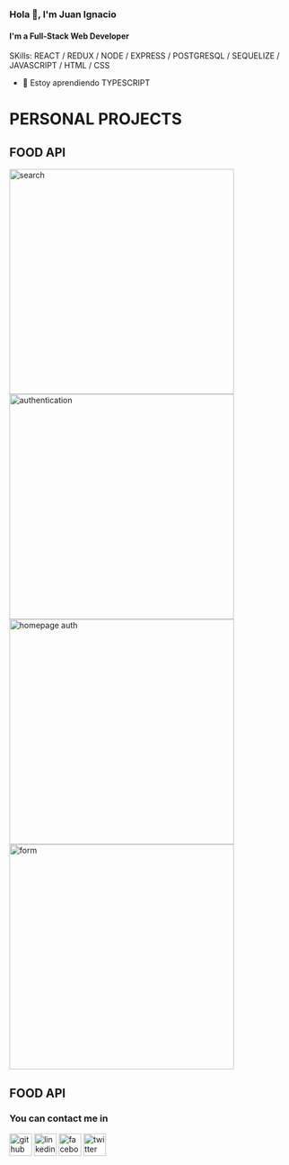 
### Hola 👋, I'm Juan Ignacio
#### I'm a Full-Stack Web Developer

SKills: REACT / REDUX / NODE / EXPRESS / POSTGRESQL / SEQUELIZE / JAVASCRIPT / HTML / CSS

- 🌱 Estoy aprendiendo TYPESCRIPT 



<h1> PERSONAL PROJECTS </h1>
<h2> FOOD API</h2>


[<img src='https://scontent.faep8-2.fna.fbcdn.net/v/t39.30808-6/274873465_2526767200790726_4585472485530310432_n.jpg?_nc_cat=109&ccb=1-5&_nc_sid=730e14&_nc_ohc=tIVanwjUW4QAX_C3PEK&tn=yGg2BbImaRCRorcp&_nc_ht=scontent.faep8-2.fna&oh=00_AT8L5G6SvyGTIcMLFOnhg2Ewc7VqFSVgp3kTvfkAw6T_oQ&oe=622260E4' alt='search' width='400' height='400'>](https://scontent.faep8-2.fna.fbcdn.net/v/t39.30808-6/274873465_2526767200790726_4585472485530310432_n.jpg?_nc_cat=109&ccb=1-5&_nc_sid=730e14&_nc_ohc=tIVanwjUW4QAX_C3PEK&tn=yGg2BbImaRCRorcp&_nc_ht=scontent.faep8-2.fna&oh=00_AT8L5G6SvyGTIcMLFOnhg2Ewc7VqFSVgp3kTvfkAw6T_oQ&oe=622260E4)
[<img src='https://scontent.faep8-2.fna.fbcdn.net/v/t39.30808-6/274156832_2526766660790780_8910547945095875812_n.jpg?_nc_cat=102&ccb=1-5&_nc_sid=730e14&_nc_ohc=sViz_zkHnU8AX9C_b35&_nc_ht=scontent.faep8-2.fna&oh=00_AT9fofj2hNkOkeePhaWwbeRm8jKbohCWOddtRgw3qgJryQ&oe=6222F61F' alt='authentication' width='400' height='400'>](https://scontent.faep8-2.fna.fbcdn.net/v/t39.30808-6/274156832_2526766660790780_8910547945095875812_n.jpg?_nc_cat=102&ccb=1-5&_nc_sid=730e14&_nc_ohc=sViz_zkHnU8AX9C_b35&_nc_ht=scontent.faep8-2.fna&oh=00_AT9fofj2hNkOkeePhaWwbeRm8jKbohCWOddtRgw3qgJryQ&oe=6222F61F)
[<img src='https://scontent.faep8-2.fna.fbcdn.net/v/t39.30808-6/274923797_2526767070790739_7097874055269911287_n.jpg?_nc_cat=104&ccb=1-5&_nc_sid=730e14&_nc_ohc=UeSW9Y557IIAX-7KDGl&_nc_ht=scontent.faep8-2.fna&oh=00_AT9nRvMw0n9e_obgvFMvDekgXR2QTPNKNJlZSguvfmXz0g&oe=62230FA1' alt='homepage auth' width='400' height='400'>](https://scontent.faep8-2.fna.fbcdn.net/v/t39.30808-6/274923797_2526767070790739_7097874055269911287_n.jpg?_nc_cat=104&ccb=1-5&_nc_sid=730e14&_nc_ohc=UeSW9Y557IIAX-7KDGl&_nc_ht=scontent.faep8-2.fna&oh=00_AT9nRvMw0n9e_obgvFMvDekgXR2QTPNKNJlZSguvfmXz0g&oe=62230FA1)
[<img src='https://scontent.faep8-1.fna.fbcdn.net/v/t39.30808-6/273685734_2526766887457424_2168873213445956580_n.jpg?_nc_cat=110&ccb=1-5&_nc_sid=730e14&_nc_ohc=-fBeYXL0ufMAX9KGc26&_nc_ht=scontent.faep8-1.fna&oh=00_AT8PHhFq63TH5Zdi3Xq_mBu4B8CLmacE94I_XTKBytKaIg&oe=62233262' alt='form' width='400' height='400'>](https://scontent.faep8-1.fna.fbcdn.net/v/t39.30808-6/273685734_2526766887457424_2168873213445956580_n.jpg?_nc_cat=110&ccb=1-5&_nc_sid=730e14&_nc_ohc=-fBeYXL0ufMAX9KGc26&_nc_ht=scontent.faep8-1.fna&oh=00_AT8PHhFq63TH5Zdi3Xq_mBu4B8CLmacE94I_XTKBytKaIg&oe=62233262)


<h2> FOOD API</h2>


<h3> You can contact me in</h3>

[<img src='https://cdn.jsdelivr.net/npm/simple-icons@3.0.1/icons/github.svg' alt='github' height='40'>](https://github.com/JIB2017)  [<img src='https://cdn.jsdelivr.net/npm/simple-icons@3.0.1/icons/linkedin.svg' alt='linkedin' height='40'>](https://www.linkedin.com/in/juan-ignacio-blacutt-full-stack-developer//)  [<img src='https://cdn.jsdelivr.net/npm/simple-icons@3.0.1/icons/facebook.svg' alt='facebook' height='40'>](https://www.facebook.com/juanignacio.blacutt)  [<img src='https://cdn.jsdelivr.net/npm/simple-icons@3.0.1/icons/twitter.svg' alt='twitter' height='40'>](https://twitter.com/JuanBlacutt2)  
